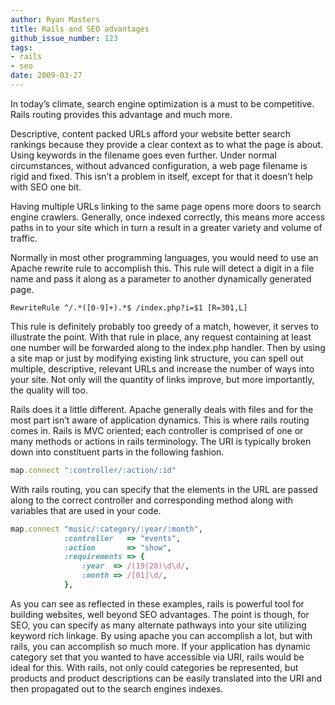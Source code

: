 ```yaml
---
author: Ryan Masters
title: Rails and SEO advantages
github_issue_number: 123
tags:
- rails
- seo
date: 2009-03-27
---
```


In today’s climate, search engine optimization is a must to be competitive. Rails routing provides this advantage and much more.

Descriptive, content packed URLs afford your website better search rankings because they provide a clear context as to what the page is about. Using keywords in the filename goes even further. Under normal circumstances, without advanced configuration, a web page filename is rigid and fixed. This isn’t a problem in itself, except for that it doesn’t help with SEO one bit.

Having multiple URLs linking to the same page opens more doors to search engine crawlers. Generally, once indexed correctly, this means more access paths in to your site which in turn a result in a greater variety and volume of traffic.

Normally in most other programming languages, you would need to use an Apache rewrite rule to accomplish this. This rule will detect a digit in a file name and pass it along as a parameter to another dynamically generated page.

```plain
RewriteRule ^/.*([0-9]+).*$ /index.php?i=$1 [R=301,L]
```

This rule is definitely probably too greedy of a match, however, it serves to illustrate the point. With that rule in place, any request containing at least one number will be forwarded along to the index.php handler. Then by using a site map or just by modifying existing link structure, you can spell out multiple, descriptive, relevant URLs and increase the number of ways into your site. Not only will the quantity of links improve, but more importantly, the quality will too.

Rails does it a little different. Apache generally deals with files and for the most part isn’t aware of application dynamics. This is where rails routing comes in. Rails is MVC oriented; each controller is comprised of one or many methods or actions in rails terminology. The URI is typically broken down into constituent parts in the following fashion.

```ruby
map.connect ":controller/:action/:id"
```

With rails routing, you can specify that the elements in the URL are passed along to the correct controller and corresponding method along with variables that are used in your code.

```ruby
map.connect "music/:category/:year/:month",
            :controller   => "events",
            :action       => "show",
            :requirements => {
                :year  => /(19|20)\d\d/,
                :month => /[01]\d/,
            },
```

As you can see as reflected in these examples, rails is powerful tool for building websites, well beyond SEO advantages. The point is though, for SEO, you can specify as many alternate pathways into your site utilizing keyword rich linkage. By using apache you can accomplish a lot, but with rails, you can accomplish so much more. If your application has dynamic category set that you wanted to have accessible via URI, rails would be ideal for this. With rails, not only could categories be represented, but products and product descriptions can be easily translated into the URI and then propagated out to the search engines indexes.
